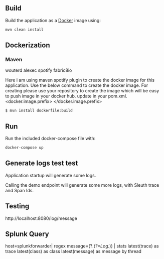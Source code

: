 ## Build

Build the application as a [Docker](https://www.docker.com/) image using:

```bash
mvn clean install
```
## Dockerization

### Maven
wouterd
alexec
spotify
fabric8io

Here i am using maven spotify plugin to create the docker image for this application.
Use the below command to create the docker image.
For creating please use your repository to create the image which will be easy to push image in your docker hub.
update in your pom.xml.
<docker.image.prefix> <your repo name> </docker.image.prefix>

```bash
$ mvn install dockerfile:build
```
## Run

Run the included docker-compose file with:

```bash
docker-compose up
```

## Generate logs  test test 

Application startup will generate some logs.

Calling the demo endpoint will generate some more logs, with Sleuth trace and Span Ids.

## Testing

http://localhost:8080/log/message

## Splunk Query

host=splunkforwarder| regex  message=(?<field>.*(?=Log.*)) | stats   latest(trace) as trace  latest(class) as class latest(message) as message by thread
```
